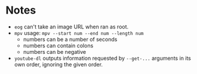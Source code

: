 Notes
=====

* `eog` can't take an image URL when ran as root.
* `mpv` usage: `mpv --start num --end num --length num`
	* numbers can be a number of seconds
	* numbers can contain colons
	* numbers can be negative
* `youtube-dl` outputs information requested by `--get-...` arguments in its own order, ignoring the given order.

